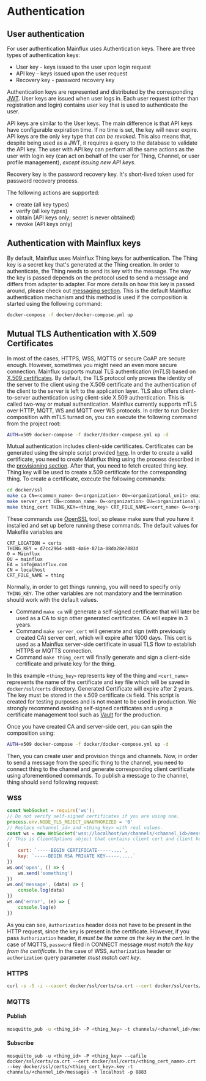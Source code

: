 # Authentication

## User authentication
For user authentication Mainflux uses Authentication keys.
There are three types of authentication keys:

- User key - keys issued to the user upon login request
- API key - keys issued upon the user request
- Recovery key - password recovery key

Authentication keys are represented and distributed by the corresponding [JWT](https://jwt.io/).
User keys are issued when user logs in. Each user request (other than registration and login) contains user key that is used to authenticate the user.

API keys are similar to the User keys. The main difference is that API keys have configurable expiration time. If no time is set, the key will never expire. API keys are the only key type that _can be revoked_. This also means that, despite being used as a JWT, it requires a query to the database to validate the API key. The user with API key can perform all the same actions as the user with login key (can act on behalf of the user for Thing, Channel, or user profile management), *except issuing new API keys*. 

Recovery key is the password recovery key. It's short-lived token used for password recovery process.

The following actions are supported:

- create (all key types)
- verify (all key types)
- obtain (API keys only; secret is never obtained)
- revoke (API keys only)

## Authentication with Mainflux keys
By default, Mainflux uses Mainflux Thing keys for authentication. The Thing key is a secret key that's generated at the Thing creation. In order to authenticate, the Thing needs to send its key with the message. The way the key is passed depends on the protocol used to send a message and differs from adapter to adapter. For more details on how this key is passed around, please check out [messaging section](https://mainflux.readthedocs.io/en/latest/messaging).
This is the default Mainflux authentication mechanism and this method is used if the composition is started using the following command:

```bash
docker-compose -f docker/docker-compose.yml up
```

## Mutual TLS Authentication with X.509 Certificates

In most of the cases, HTTPS, WSS, MQTTS or secure CoAP are secure enough. However, sometimes you might need an even more secure connection. Mainflux supports mutual TLS authentication (_mTLS_) based on [X.509 certificates](https://tools.ietf.org/html/rfc5280). By default, the TLS protocol only proves the identity of the server to the client using the X.509 certificate and the authentication of the client to the server is left to the application layer. TLS also offers client-to-server authentication using client-side X.509 authentication. This is called two-way or mutual authentication. Mainflux currently supports mTLS over HTTP, MQTT, WS and MQTT over WS protocols. In order to run Docker composition with mTLS turned on, you can execute the following command from the project root:

```bash
AUTH=x509 docker-compose -f docker/docker-compose.yml up -d
```

Mutual authentication includes client-side certificates. Certificates can be generated using the simple script provided [here](http://www.github.com/mainflux/mainflux/tree/master/docker/ssl/Makefile). In order to create a valid certificate, you need to create Mainflux thing using the process described in the [provisioning section](/provision/#platform-management). After that, you need to fetch created thing key. Thing key will be used to create x.509 certificate for the corresponding thing. To create a certificate, execute the following commands:

```bash
cd docker/ssl
make ca CN=<common_name> O=<organization> OU=<organizational_unit> emailAddress=<email_address>
make server_cert CN=<common_name> O=<organization> OU=<organizational_unit> emailAddress=<email_address>
make thing_cert THING_KEY=<thing_key> CRT_FILE_NAME=<cert_name> O=<organization> OU=<organizational_unit> emailAddress=<email_address>
```

These commands use [OpenSSL](https://www.openssl.org/) tool, so please make sure that you have it installed and set up before running these commands. The default values for Makefile variables are

```
CRT_LOCATION = certs
THING_KEY = d7cc2964-a48b-4a6e-871a-08da28e7883d
O = Mainflux
OU = mainflux
EA = info@mainflux.com
CN = localhost
CRT_FILE_NAME = thing
```

Normally, in order to get things running, you will need to specify only `THING_KEY`. The other variables are not mandatory and the termination should work with the default values.

- Command `make ca` will generate a self-signed certificate that will later be used as a CA to sign other generated certificates. CA will expire in 3 years.
- Command `make server_cert` will generate and sign (with previously created CA) server cert, which will expire after 1000 days. This cert is used as a Mainflux server-side certificate in usual TLS flow to establish HTTPS or MQTTS connection.
- Command `make thing_cert` will finally generate and sign a client-side certificate and private key for the thing.

In this example `<thing_key>` represents key of the thing and `<cert_name>` represents the name of the certificate and key file which will be saved in `docker/ssl/certs` directory. Generated Certificate will expire after 2 years. The key must be stored in the x.509 certificate `CN` field.  This script is created for testing purposes and is not meant to be used in production. We strongly recommend avoiding self-signed certificates and using a certificate management tool such as [Vault](https://www.vaultproject.io/) for the production.

Once you have created CA and server-side cert, you can spin the composition using:

```bash
AUTH=x509 docker-compose -f docker/docker-compose.yml up -d
```

Then, you can create user and provision things and channels. Now, in order to send a message from the specific thing to the channel, you need to connect thing to the channel and generate corresponding client certificate using aforementioned commands. To publish a message to the channel, thing should send following request:

### WSS
```javascript
const WebSocket = require('ws');
// Do not verify self-signed certificates if you are using one.
process.env.NODE_TLS_REJECT_UNAUTHORIZED = '0'
// Replace <channel_id> and <thing_key> with real values.
const ws = new WebSocket('wss://localhost/ws/channels/<channel_id>/messages?authorization=<thing_key>',
// This is ClientOptions object that contains client cert and client key in the form of string. You can easily load these strings from cert and key files.
{
    cert: `-----BEGIN CERTIFICATE-----....`,
    key: `-----BEGIN RSA PRIVATE KEY-----.....`
})
ws.on('open', () => {
    ws.send('something')
})
ws.on('message', (data) => {
    console.log(data)
})
ws.on('error', (e) => {
    console.log(e)
})
```

As you can see, `Authorization` header does not have to be present in the HTTP request, since the key is present in the certificate. However, if you pass `Authorization` header, it _must be the same as the key in the cert_. In the case of MQTTS, `password` filed in CONNECT message _must match the key from the certificate_. In the case of WSS, `Authorization` header or `authorization` query parameter _must match cert key_.

### HTTPS
```bash
curl -s -S -i --cacert docker/ssl/certs/ca.crt --cert docker/ssl/certs/<thing_cert_name>.crt --key docker/ssl/certs/<thing_cert_key>.key -X POST -H "Content-Type: application/senml+json" https://localhost/http/channels/<channel_id>/messages -d '[{"bn":"some-base-name:","bt":1.276020076001e+09, "bu":"A","bver":5, "n":"voltage","u":"V","v":120.1}, {"n":"current","t":-5,"v":1.2}, {"n":"current","t":-4,"v":1.3}]'
```

### MQTTS

#### Publish
```bash
mosquitto_pub -u <thing_id> -P <thing_key> -t channels/<channel_id>/messages -h localhost -p 8883  --cafile docker/ssl/certs/ca.crt --cert docker/ssl/certs/<thing_cert_name>.crt --key docker/ssl/certs/<thing_cert_key>.key -m '[{"bn":"some-base-name:","bt":1.276020076001e+09, "bu":"A","bver":5, "n":"voltage","u":"V","v":120.1}, {"n":"current","t":-5,"v":1.2}, {"n":"current","t":-4,"v":1.3}]'
```

#### Subscribe
```
mosquitto_sub -u <thing_id> -P <thing_key> --cafile docker/ssl/certs/ca.crt --cert docker/ssl/certs/<thing_cert_name>.crt --key docker/ssl/certs/<thing_cert_key>.key -t channels/<channel_id>/messages -h localhost -p 8883
```
